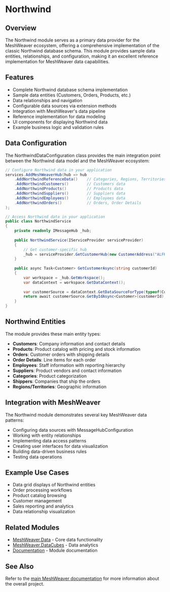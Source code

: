 # Northwind

## Overview
The Northwind module serves as a primary data provider for the MeshWeaver ecosystem, offering a comprehensive implementation of the classic Northwind database schema. This module provides sample data entities, relationships, and configuration, making it an excellent reference implementation for MeshWeaver data capabilities.

## Features
- Complete Northwind database schema implementation
- Sample data entities (Customers, Orders, Products, etc.)
- Data relationships and navigation
- Configurable data sources via extension methods
- Integration with MeshWeaver's data pipeline
- Reference implementation for data modeling
- UI components for displaying Northwind data
- Example business logic and validation rules

## Data Configuration

The NorthwindDataConfiguration class provides the main integration point between the Northwind data model and the MeshWeaver ecosystem:

```csharp
// Configure Northwind data in your application
services.AddMeshWeaverHub(hub => hub
    .AddNorthwindReferenceData()    // Categories, Regions, Territories, etc.
    .AddNorthwindCustomers()        // Customers data
    .AddNorthwindProducts()         // Products data
    .AddNorthwindSuppliers()        // Suppliers data
    .AddNorthwindEmployees()        // Employees data
    .AddNorthwindOrders()           // Orders, Order Details
);

// Access Northwind data in your application
public class NorthwindService
{
    private readonly IMessageHub _hub;
    
    public NorthwindService(IServiceProvider serviceProvider)
    {
        // Get customer-specific hub
        _hub = serviceProvider.GetCustomerHub(new CustomerAddress("ALFKI"));
    }
    
    public async Task<Customer> GetCustomerAsync(string customerId)
    {
        var workspace = _hub.GetWorkspace();
        var dataContext = workspace.GetDataContext();
        
        var customerSource = dataContext.GetDataSourceForType(typeof(Customer));
        return await customerSource.GetByIdAsync<Customer>(customerId);
    }
}
```

## Northwind Entities

The module provides these main entity types:
- **Customers**: Company information and contact details
- **Products**: Product catalog with pricing and stock information
- **Orders**: Customer orders with shipping details
- **Order Details**: Line items for each order
- **Employees**: Staff information with reporting hierarchy
- **Suppliers**: Product vendors and contact information
- **Categories**: Product categorization
- **Shippers**: Companies that ship the orders
- **Regions/Territories**: Geographic information

## Integration with MeshWeaver

The Northwind module demonstrates several key MeshWeaver data patterns:
- Configuring data sources with MessageHubConfiguration
- Working with entity relationships
- Implementing data access patterns
- Creating user interfaces for data visualization
- Building data-driven business rules
- Testing data operations

## Example Use Cases
- Data grid displays of Northwind entities
- Order processing workflows
- Product catalog browsing
- Customer management
- Sales reporting and analytics
- Data relationship visualization

## Related Modules
- [MeshWeaver.Data](../../src/MeshWeaver.Data/README.md) - Core data functionality
- [MeshWeaver.DataCubes](../../src/MeshWeaver.DataCubes/README.md) - Data analytics
- [Documentation](../Documentation/README.md) - Module documentation

## See Also
Refer to the [main MeshWeaver documentation](../../Readme.md) for more information about the overall project.
